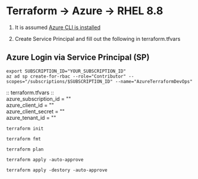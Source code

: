 # Terraform -> Azure -> RHEL 8.8
1. It is assumed [Azure CLI is installed](https://learn.microsoft.com/en-us/cli/azure/install-azure-cli-linux?pivots=dnf)

2. Create Service Principal and fill out the following in terraform.tfvars <br />

## Azure Login via Service Principal (SP) <br />

```console
export SUBSCRIPTION_ID="YOUR_SUBSCRIPTION_ID"
az ad sp create-for-rbac --role="Contributor" --scopes="/subscriptions/$SUBSCRIPTION_ID" --name="AzureTerraformDevOps"
```

:: terraform.tfvars :: <br />
azure_subscription_id = "" <br />
azure_client_id       = "" <br />
azure_client_secret   = "" <br />
azure_tenant_id       = "" <br />


```console
terraform init
```

```console
terraform fmt
```

```console
terraform plan
```

```console
terraform apply -auto-approve
```

```console
terraform apply -destory -auto-approve
```
